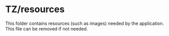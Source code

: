 # TZ/resources

This folder contains resources (such as images) needed by the application. This file can
be removed if not needed.
